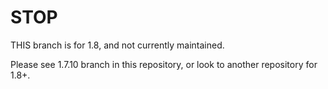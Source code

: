 STOP
=========

THIS branch is for 1.8, and not currently maintained. 

Please see 1.7.10 branch in this repository, or look to another repository for 1.8+.
